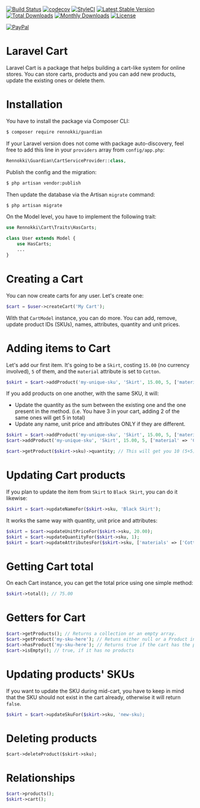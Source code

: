 [![Build Status](https://travis-ci.org/rennokki/cart.svg?branch=master)](https://travis-ci.org/rennokki/cart)
[![codecov](https://codecov.io/gh/rennokki/cart/branch/master/graph/badge.svg)](https://codecov.io/gh/rennokki/cart/branch/master)
[![StyleCI](https://github.styleci.io/repos/136514812/shield?branch=master)](https://github.styleci.io/repos/136514812)
[![Latest Stable Version](https://poser.pugx.org/rennokki/cart/v/stable)](https://packagist.org/packages/rennokki/cart)
[![Total Downloads](https://poser.pugx.org/rennokki/cart/downloads)](https://packagist.org/packages/rennokki/cart)
[![Monthly Downloads](https://poser.pugx.org/rennokki/cart/d/monthly)](https://packagist.org/packages/rennokki/cart)
[![License](https://poser.pugx.org/rennokki/cart/license)](https://packagist.org/packages/rennokki/cart)

[![PayPal](https://img.shields.io/badge/PayPal-donate-blue.svg)](https://paypal.me/rennokki)

# Laravel Cart
Laravel Cart is a package that helps building a cart-like system for online stores. You can store carts, products and you can add new products, update the existing ones or delete them.

# Installation
You have to install the package via Composer CLI:
```bash
$ composer require rennokki/guardian
```

If your Laravel version does not come with package auto-discovery, feel free to add this line in your `providers` array from `config/app.php`:
```php
Rennokki\Guardian\CartServiceProvider::class,
```

Publish the config and the migration:
```bash
$ php artisan vendor:publish
```

Then update the database via the Artisan `migrate` command:
```bash
$ php artisan migrate
```

On the Model level, you have to implement the following trait:
```php
use Rennokki\Cart\Traits\HasCarts;

class User extends Model {
    use HasCarts;
    ...
}
```

# Creating a Cart
You can now create carts for any user. Let's create one:
```php
$cart = $user->createCart('My Cart');
```

With that `CartModel` instance, you can do more. You can add, remove, update product IDs (SKUs), names, attributes, quantity and unit prices.

# Adding items to Cart
Let's add our first item. It's going to be a `Skirt`, costing `15.00` (no currency involved), `5` of them, and the `material` attribute is set to `Cotton`.
```php
$skirt = $cart->addProduct('my-unique-sku', 'Skirt', 15.00, 5, ['material' => 'Cotton']); // Returns a CartProductModel instance.
```

If you add products on one another, with the same SKU, it will:
* Update the quantity as the sum between the existing one and the one present in the method. (i.e. You have 3 in your cart, adding 2 of the same ones will get 5 in total)
* Update any name, unit price and attributes ONLY if they are different.
```php
$skirt = $cart->addProduct('my-unique-sku', 'Skirt', 15.00, 5, ['material' => 'Cotton']);
$cart->addProduct('my-unique-sku', 'Skirt', 15.00, 5, ['material' => 'Cotton']);

$cart->getProduct($skirt->sku)->quantity; // This will get you 10 (5+5)
```

# Updating Cart products
If you plan to update the item from `Skirt` to `Black Skirt`, you can do it likewise:
```php
$skirt = $cart->updateNameFor($skirt->sku, 'Black Skirt');
```

It works the same way with quantity, unit price and attributes:
```php
$skirt = $cart->updateUnitPriceFor($skirt->sku, 20.00);
$skirt = $cart->updateQuantityFor($skirt->sku, 1);
$skirt = $cart->updateAttributesFor($skirt->sku, ['materials' => ['Cotton', 'Elastan']]);
```

# Getting Cart total
On each Cart instance, you can get the total price using one simple method:
```php
$skirt->total(); // 75.00
```

# Getters for Cart
```php
$cart->getProducts(); // Returns a collection or an empty array.
$cart->getProduct('my-sku-here'); // Retuns either null or a Product instance.
$cart->hasProduct('my-sku-here'); // Returns true if the cart has the product.
$cart->isEmpty(); // true, if it has no products
```

# Updating products' SKUs
If you want to update the SKU during mid-cart, you have to keep in mind that the SKU should not exist in the cart already, otherwise it will return `false`.
```php
$skirt = $cart->updateSkuFor($skirt->sku, 'new-sku);
```

# Deleting products
```
$cart->deleteProduct($skirt->sku);
```

# Relationships
```php
$cart->products();
$skirt->cart(); 
```
